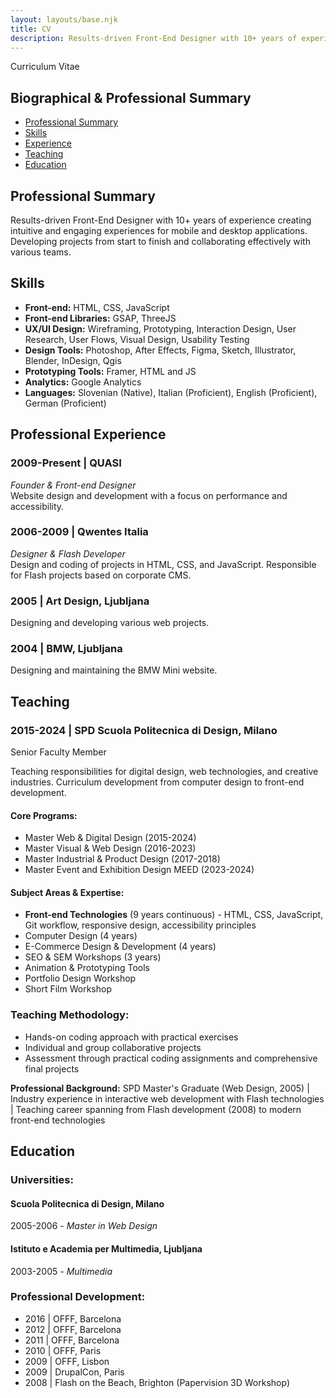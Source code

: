 ```yaml
---
layout: layouts/base.njk
title: CV
description: Results-driven Front-End Designer with 10+ years of experience creating intuitive and engaging experiences for mobile and desktop applications. Developing projects from start to finish and collaborating effectively with various teams.
---
```


<section>

<p class="title">Curriculum Vitae</p>

# Biographical & Professional Summary

</section>

<section class="cv-navigation">

* [Professional Summary](#professional-summary)
* [Skills](#skills)
* [Experience](#experience)
* [Teaching](#teaching)
* [Education](#education)

</section>

<section>

## <span id="professional-summary"></span>Professional Summary

Results-driven Front-End Designer with 10+ years of experience creating intuitive and engaging experiences for mobile and desktop applications. Developing projects from start to finish and collaborating effectively with various teams.

</section> 

<section>

## <span id="skills"></span>Skills

*   **Front-end:** HTML, CSS, JavaScript
*   **Front-end Libraries:** GSAP, ThreeJS
*   **UX/UI Design:** Wireframing, Prototyping, Interaction Design, User Research, User Flows, Visual Design, Usability Testing
*   **Design Tools:** Photoshop, After Effects, Figma, Sketch, Illustrator, Blender, InDesign, Qgis
*   **Prototyping Tools:** Framer, HTML and JS
*   **Analytics:** Google Analytics
*   **Languages:** Slovenian (Native), Italian (Proficient), English (Proficient), German (Proficient)

</section>

<section>

## <span id="experience"></span>Professional Experience

### **2009-Present | QUASI**  
*Founder & Front-end Designer*  
Website design and development with a focus on performance and accessibility.

### **2006-2009 | Qwentes Italia**  
*Designer & Flash Developer*  
Design and coding of projects in HTML, CSS, and JavaScript. Responsible for Flash projects based on corporate CMS. 

### **2005 | Art Design, Ljubljana**  
Designing and developing various web projects.

### **2004 | BMW, Ljubljana**  
Designing and maintaining the BMW Mini website.

</section>
<section>

## <span id="teaching"></span>Teaching


### **2015-2024 | SPD Scuola Politecnica di Design, Milano**
Senior Faculty Member

Teaching responsibilities for digital design, web technologies, and creative industries. Curriculum development from computer design to front-end development.

#### Core Programs:
- Master Web & Digital Design (2015-2024)
- Master Visual & Web Design (2016-2023)
- Master Industrial & Product Design (2017-2018)
- Master Event and Exhibition Design MEED (2023-2024)

#### Subject Areas & Expertise:
- **Front-end Technologies** (9 years continuous) - HTML, CSS, JavaScript, Git workflow, responsive design, accessibility principles
- Computer Design (4 years)
- E-Commerce Design & Development (4 years)
- SEO & SEM Workshops (3 years)
- Animation & Prototyping Tools
- Portfolio Design Workshop
- Short Film Workshop

### Teaching Methodology:
- Hands-on coding approach with practical exercises
- Individual and group collaborative projects
- Assessment through practical coding assignments and comprehensive final projects

**Professional Background:**
SPD Master's Graduate (Web Design, 2005) | Industry experience in interactive web development with Flash technologies | Teaching career spanning from Flash development (2008) to modern front-end technologies

</section>

<section>

## <span id="education"></span>Education

### Universities:

#### **Scuola Politecnica di Design, Milano**
  2005-2006 - *Master in Web Design*

#### **Istituto e Academia per Multimedia, Ljubljana**
  2003-2005 - *Multimedia*

### Professional Development:
- 2016 | OFFF, Barcelona
- 2012 | OFFF, Barcelona
- 2011 | OFFF, Barcelona
- 2010 | OFFF, Paris
- 2009 | OFFF, Lisbon
- 2009 | DrupalCon, Paris
- 2008 | Flash on the Beach, Brighton (Papervision 3D Workshop)

</section>
